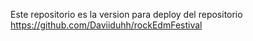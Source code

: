Este repositorio es la version para deploy del repositorio https://github.com/Daviiduhh/rockEdmFestival